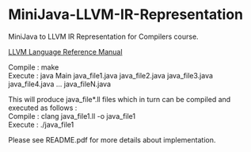 # MiniJava-LLVM-IR-Representation
MiniJava to LLVM IR Representation for Compilers course.

[LLVM Language Reference Manual](https://llvm.org/docs/LangRef.html#instruction-reference)

Compile : make  
Execute : java Main java_file1.java java_file2.java java_file3.java java_file4.java ... java_fileN.java  

This will produce java_file*.ll files which in turn can be compiled and executed as follows :  
Compile : clang java_file1.ll -o java_file1  
Execute : ./java_file1  
  
Please see README.pdf for more details about implementation.

